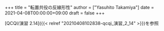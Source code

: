 +++
title = "転置共役の反線形性"
author = ["Yasuhito Takamiya"]
date = 2021-04-08T00:00:00+09:00
draft = false
+++

[QCQI/演習 2.14]({{< relref "20210408102838-qcqi_演習_2_14" >}})を参照
